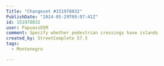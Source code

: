 ```yaml
---
Title: "Changeset #151978032"
PublishDate: "2024-05-29T09:07:41Z"
id: 151978032
user: PapuassOSM
comment: Specify whether pedestrian crossings have islands
created_by: StreetComplete 57.3
tags:
  - Montenegro

---
```

